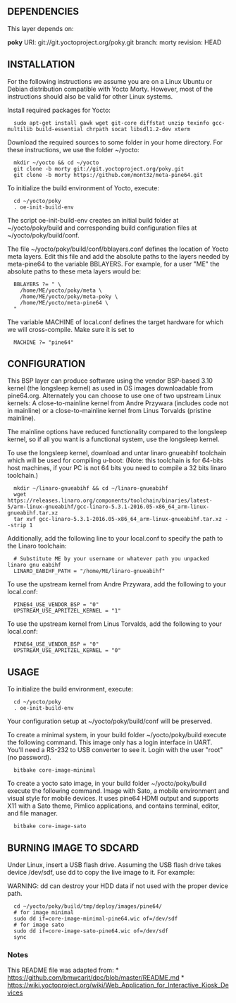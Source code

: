 ## DEPENDENCIES ##

  This layer depends on:

  **poky** 
  URI: git://git.yoctoproject.org/poky.git 
  branch: morty 
  revision: HEAD 


## INSTALLATION ##

  For the following instructions we assume you are on a Linux Ubuntu or Debian distribution compatible with Yocto Morty.
  However, most of the instructions should also be valid for other Linux systems.

  Install required packages for Yocto:

  ```shell
    sudo apt-get install gawk wget git-core diffstat unzip texinfo gcc-multilib build-essential chrpath socat libsdl1.2-dev xterm
  ```

  Download the required sources to some folder in your home directory.
  For these instructions, we use the folder ~/yocto:

  ```shell
    mkdir ~/yocto && cd ~/yocto
    git clone -b morty git://git.yoctoproject.org/poky.git
    git clone -b morty https://github.com/mont3z/meta-pine64.git

  ```

  To initialize the build environment of Yocto, execute:

  ```shell
    cd ~/yocto/poky
    . oe-init-build-env
  ```

  The script oe-init-build-env creates an initial build folder at ~/yocto/poky/build and corresponding build configuration files at ~/yocto/poky/build/conf.

  The file ~/yocto/poky/build/conf/bblayers.conf defines the location of Yocto meta layers.
  Edit this file and add the absolute paths to the layers needed by meta-pine64 to the variable BBLAYERS. For example, for a user "ME" the
  absolute paths to these meta layers would be:

  ```shell
    BBLAYERS ?= " \
      /home/ME/yocto/poky/meta \
      /home/ME/yocto/poky/meta-poky \
      /home/ME/yocto/meta-pine64 \
    "
  ```

  The variable MACHINE of local.conf defines the target hardware for which we will cross-compile.
  Make sure it is set to

  ```shell
    MACHINE ?= "pine64"
  ```

## CONFIGURATION ##

  This BSP layer can produce software using the vendor BSP-based 3.10 kernel (the longsleep kernel) as used in OS images downloadable from pine64.org.  Alternately you can choose to use one of two upstream Linux kernels: A close-to-mainline kernel from Andre Przywara (includes code not in mainline) or a close-to-mainline kernel from Linus Torvalds (pristine mainline).

  The mainline options have reduced functionality compared to the longsleep kernel, so if all you want is a functional system, use the longsleep kernel.

  To use the longsleep kernel, download and untar linaro gnueabihf toolchain which will be used for compiling u-boot:
  (Note: this toolchain is for 64-bits host machines, if your PC is not 64 bits you need to compile a 32 bits linaro toolchain.)

  ```shell
    mkdir ~/linaro-gnueabihf && cd ~/linaro-gnueabihf
    wget https://releases.linaro.org/components/toolchain/binaries/latest-5/arm-linux-gnueabihf/gcc-linaro-5.3.1-2016.05-x86_64_arm-linux-gnueabihf.tar.xz
    tar xvf gcc-linaro-5.3.1-2016.05-x86_64_arm-linux-gnueabihf.tar.xz --strip 1
  ```

  Additionally, add the following line to your local.conf to specify the path to the Linaro toolchain:

  ```shell
    # Substitute ME by your username or whatever path you unpacked linaro gnu eabihf
    LINARO_EABIHF_PATH = "/home/ME/linaro-gnueabihf"
  ```

  To use the upstream kernel from Andre Przywara, add the following to your local.conf:

  ```shell
    PINE64_USE_VENDOR_BSP = "0"
    UPSTREAM_USE_APRITZEL_KERNEL = "1"
  ```

  To use the upstream kernel from Linus Torvalds, add the following to your local.conf:

  ```shell
    PINE64_USE_VENDOR_BSP = "0"
    UPSTREAM_USE_APRITZEL_KERNEL = "0"
  ```

## USAGE ##

  To initialize the build environment, execute:

  ```shell
    cd ~/yocto/poky
    . oe-init-build-env
  ```

  Your configuration setup at ~/yocto/poky/build/conf will be preserved.

  To create a minimal system, in your build folder ~/yocto/poky/build execute the following command. This image only has a
  login interface in UART. You'll need a RS-232 to USB converter to see it. Login with the user "root" (no password).

  ```shell
    bitbake core-image-minimal
  ```

  To create a yocto sato image, in your build folder ~/yocto/poky/build execute the following command. Image with Sato, a mobile 
  environment and visual style for mobile devices. It uses pine64 HDMI output and supports X11 with a Sato theme, Pimlico applications, 
  and contains terminal, editor, and file manager. 

  ```shell
    bitbake core-image-sato
  ```

## BURNING IMAGE TO SDCARD ##

  Under Linux, insert a USB flash drive.  Assuming the USB flash drive takes device /dev/sdf, use dd to copy the live image to it. 
  For example:

  WARNING: dd can destroy your HDD data if not used with the proper device path.

  ```shell
    cd ~/yocto/poky/build/tmp/deploy/images/pine64/
    # for image minimal
    sudo dd if=core-image-minimal-pine64.wic of=/dev/sdf
    # for image sato
    sudo dd if=core-image-sato-pine64.wic of=/dev/sdf
    sync
  ```

### Notes ###
  This README file was adapted from:
    * https://github.com/bmwcarit/dpc/blob/master/README.md
    * https://wiki.yoctoproject.org/wiki/Web_Application_for_Interactive_Kiosk_Devices


